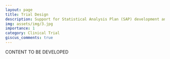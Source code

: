 ```yaml
---
layout: page
title: Trial Design
description: Support for Statistical Analysis Plan (SAP) development and Table/Figure/Listing (TFL) design
img: assets/img/3.jpg
importance: 1
category: Clinical Trial
giscus_comments: true
---
```


CONTENT TO BE DEVELOPED
